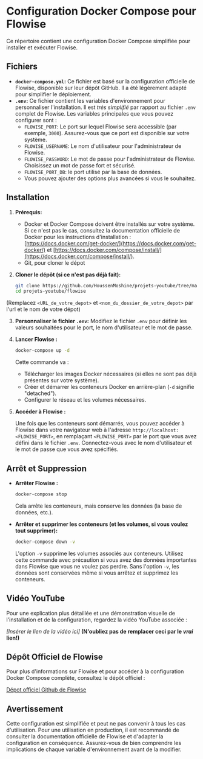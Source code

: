 # Configuration Docker Compose pour Flowise

Ce répertoire contient une configuration Docker Compose simplifiée pour installer et exécuter Flowise.

## Fichiers

*   **`docker-compose.yml`:**  Ce fichier est basé sur la configuration officielle de Flowise, disponible sur leur dépôt GitHub.  Il a été légèrement adapté pour simplifier le déploiement.
*   **`.env`:**  Ce fichier contient les variables d'environnement pour personnaliser l'installation.  Il est *très simplifié* par rapport au fichier `.env` complet de Flowise.  Les variables principales que vous pouvez configurer sont :
    *   `FLOWISE_PORT`:  Le port sur lequel Flowise sera accessible (par exemple, `3000`).  Assurez-vous que ce port est disponible sur votre système.
    *   `FLOWISE_USERNAME`:  Le nom d'utilisateur pour l'administrateur de Flowise.
    *   `FLOWISE_PASSWORD`:  Le mot de passe pour l'administrateur de Flowise.  Choisissez un mot de passe fort et sécurisé.
    *  `FLOWISE_PORT_DB`: le port utilisé par la base de données.
    * Vous pouvez ajouter des options plus avancées si vous le souhaitez.

## Installation

1.  **Prérequis:**
    *   Docker et Docker Compose doivent être installés sur votre système.  Si ce n'est pas le cas, consultez la documentation officielle de Docker pour les instructions d'installation : [https://docs.docker.com/get-docker/](https://docs.docker.com/get-docker/) et [https://docs.docker.com/compose/install/](https://docs.docker.com/compose/install/).
    * Git, pour cloner le dépot

2.  **Cloner le dépôt (si ce n'est pas déjà fait):**

    ```bash
    git clone https://github.com/HoussenMoshine/projets-youtube/tree/main
    cd projets-youtube/flowise

    ```
   (Remplacez `<URL_de_votre_depot>` et `<nom_du_dossier_de_votre_depot>` par l'url et le nom de votre dépot)

3.  **Personnaliser le fichier `.env`:**  Modifiez le fichier `.env` pour définir les valeurs souhaitées pour le port, le nom d'utilisateur et le mot de passe.

4.  **Lancer Flowise :**

    ```bash
    docker-compose up -d
    ```

    Cette commande va :
    *   Télécharger les images Docker nécessaires (si elles ne sont pas déjà présentes sur votre système).
    *   Créer et démarrer les conteneurs Docker en arrière-plan (`-d` signifie "detached").
    *   Configurer le réseau et les volumes nécessaires.

5.  **Accéder à Flowise :**

    Une fois que les conteneurs sont démarrés, vous pouvez accéder à Flowise dans votre navigateur web à l'adresse `http://localhost:<FLOWISE_PORT>`, en remplaçant `<FLOWISE_PORT>` par le port que vous avez défini dans le fichier `.env`.  Connectez-vous avec le nom d'utilisateur et le mot de passe que vous avez spécifiés.

## Arrêt et Suppression

*   **Arrêter Flowise :**

    ```bash
    docker-compose stop
    ```

    Cela arrête les conteneurs, mais conserve les données (la base de données, etc.).

*   **Arrêter et supprimer les conteneurs (et les volumes, si vous voulez tout supprimer):**

    ```bash
    docker-compose down -v
    ```

    L'option `-v` supprime les volumes associés aux conteneurs.  Utilisez cette commande avec précaution si vous avez des données importantes dans Flowise que vous ne voulez pas perdre.  Sans l'option `-v`, les données sont conservées même si vous arrêtez et supprimez les conteneurs.

## Vidéo YouTube

Pour une explication plus détaillée et une démonstration visuelle de l'installation et de la configuration, regardez la vidéo YouTube associée :

*[Insérer le lien de la vidéo ici]*  **(N'oubliez pas de remplacer ceci par le *vrai* lien!)**

## Dépôt Officiel de Flowise

Pour plus d'informations sur Flowise et pour accéder à la configuration Docker Compose complète, consultez le dépôt officiel :

[Dépot officiel Github de Flowise](https://github.com/FlowiseAI/Flowise)

## Avertissement

Cette configuration est simplifiée et peut ne pas convenir à tous les cas d'utilisation.  Pour une utilisation en production, il est recommandé de consulter la documentation officielle de Flowise et d'adapter la configuration en conséquence.  Assurez-vous de bien comprendre les implications de chaque variable d'environnement avant de la modifier.